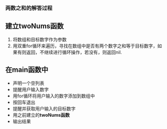 ### 两数之和的解答过程
## 建立**twoNums函数**
1. 将数组和目标数字作为参数
2. 用双重for循环来遍历，寻找在数组中是否有两个数字之和等于目标数字，如果有则返回，不继续进行循环操作，若没有，则返回nil.
## 在main函数中
- 声明一个空列表
- 提醒用户输入数字
- 用for循环将用户输入的数字添加到数组中
- 按回车退出
- 提醒并获取用户输入的目标数字
- 用之前建立的**twoNums函数**
- 输出结果
